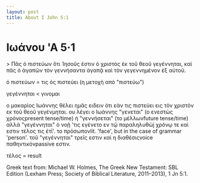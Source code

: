 ```yaml
---
layout: post
title: About I John 5:1
---
```


# Ιωάνου 'Α 5·1

<div id="page-wrapper" class="page-wrapper">
<row>
<textcolumn>
> Πᾶς ὁ πιστεύων ὅτι Ἰησοῦς ἐστιν ὁ χριστὸς ἐκ τοῦ θεοῦ γεγέννηται, καὶ πᾶς ὁ ἀγαπῶν τὸν γεννήσαντα ἀγαπᾷ καὶ τὸν γεγεννημένον ἐξ αὐτοῦ.

</textcolumn>
<column-note>
<p>ὁ πιστεύων = τις ός πιστεύει (η μετοχὴ απὸ "πιστεύω")</p>

<p>γεγέννηται &lt; γινομαι</p>

</column-note>
</row>
<row>
<column-comment>
<p>ο μακαρίος Ιωάννης θέλει ημᾶς ειδειν ότι εὰν τις πιστεύει εις τὸν χριστὸν εκ τοῦ θεοῦ γεγένμηται. ου λέγει ο Ιωάννης "γενεται" (ο ενεστὼς χρόνος<footnote num="*">present tense/time</footnote>) ὴ "γεννήσεται" (το μέλλων<footnote num="*">future tense/time</footnote>) αλλὰ "γεγέννηται" ὸ νοῇ 'τις εγένετο εν τῷ παραληλυθὼj χρόνῳ τε καί εστιν τέλος τις έτῑ'. το πρόσωπον<footnote num="*">lit. 'face', but in the case of grammar 'person'.</footnote> τοῦ "γεγέννηται" τρεῖς εστιν καὶ η διαθέσις<footnote num="*">voice</footnote> παθηντικόν<footnote num="*">passive</footnote> εστιν.</p> 
</column-comment>
<column-note>
<p>τέλος = result</p> 
</column-note>
</row>
</div>


<div> Greek text from: Michael W. Holmes, The Greek New Testament: SBL Edition (Lexham Press; Society of Biblical Literature, 2011–2013), 1 Jn 5:1.</div>

<script>new Vue({el: "#page-wrapper"});</script>
